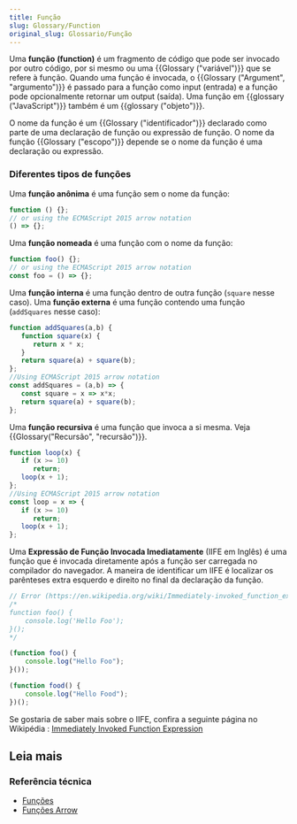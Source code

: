 ```yaml
---
title: Função
slug: Glossary/Function
original_slug: Glossario/Função
---
```

Uma **função** **(function)** é um fragmento de código que pode ser invocado por outro código, por si mesmo ou uma {{Glossary ("variável")}} que se refere à função. Quando uma função é invocada, o {{Glossary ("Argument", "argumento")}} é passado para a função como input (entrada) e a função pode opcionalmente retornar um output (saída). Uma função em {{glossary ("JavaScript")}} também é um {{glossary ("objeto")}}.

O nome da função é um {{Glossary ("identificador")}} declarado como parte de uma declaração de função ou expressão de função. O nome da função {{Glossary ("escopo")}} depende se o nome da função é uma declaração ou expressão.

### Diferentes tipos de funções

Uma **função anônima** é uma função sem o nome da função:

```js
function () {};
// or using the ECMAScript 2015 arrow notation
() => {};
```

Uma **função nomeada** é uma função com o nome da função:

```js
function foo() {};
// or using the ECMAScript 2015 arrow notation
const foo = () => {};
```

Uma **função interna** é uma função dentro de outra função (`square` nesse caso). Uma **função externa** é uma função contendo uma função (`addSquares` nesse caso):

```js
function addSquares(a,b) {
   function square(x) {
      return x * x;
   }
   return square(a) + square(b);
};
//Using ECMAScript 2015 arrow notation
const addSquares = (a,b) => {
   const square = x => x*x;
   return square(a) + square(b);
};
```

Uma **função recursiva** é uma função que invoca a si mesma. Veja {{Glossary("Recursão", "recursão")}}.

```js
function loop(x) {
   if (x >= 10)
      return;
   loop(x + 1);
};
//Using ECMAScript 2015 arrow notation
const loop = x => {
   if (x >= 10)
      return;
   loop(x + 1);
};
```

Uma **Expressão de Função Invocada Imediatamente** (IIFE em Inglês) é uma função que é invocada diretamente após a função ser carregada no compilador do navegador. A maneira de identificar um IIFE é localizar os parênteses extra esquerdo e direito no final da declaração da função.

```js
// Error (https://en.wikipedia.org/wiki/Immediately-invoked_function_expression)
/*
​function foo() {
    console.log('Hello Foo');
}();
*/

(function foo() {
    console.log("Hello Foo");
}());

(function food() {
    console.log("Hello Food");
})();
```

Se gostaria de saber mais sobre o IIFE, confira a seguinte página no Wikipédia : [Immediately Invoked Function Expression](https://en.wikipedia.org/wiki/Immediately-invoked_function_expression)

## Leia mais

### Referência técnica

- [Funções](/pt-BR/docs/Web/JavaScript/Guide/Fun%C3%A7%C3%B5es)
- [Funções Arrow](/pt-BR/docs/Web/JavaScript/Reference/Functions/Arrow_functions)

